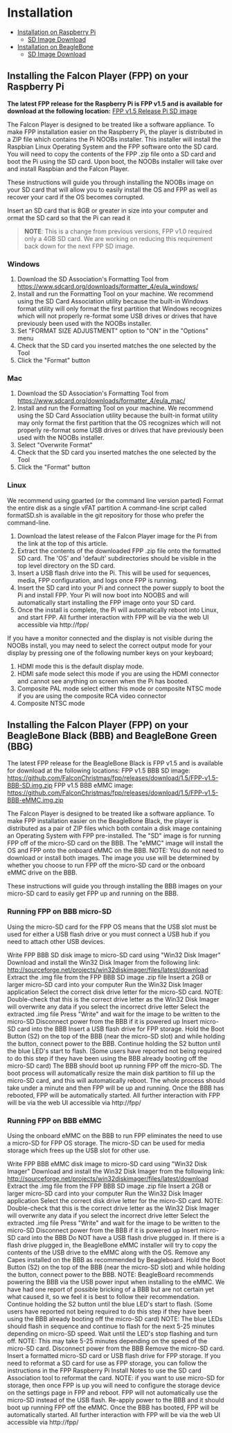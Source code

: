 # Installation

- [Installation on Raspberry Pi](#installation-pi)
	- [SD Image Download](#pi-image)
- [Installation on BeagleBone](#installation-bbb)
	- [SD Image Download](#bbb-image)

<a name="installation-pi"></a>
## Installing the Falcon Player (FPP) on your Raspberry Pi

<a name="pi-image"></a>
**The latest FPP release for the Raspberry Pi is FPP v1.5 and is available for download at the following location:**
[FPP v1.5 Release Pi SD image](https://github.com/FalconChristmas/fpp/releases/download/1.5/FPP-v1.5-Pi.zip)

The Falcon Player is designed to be treated like a software appliance.  To make FPP installation easier on the Raspberry Pi, the player is distributed in a ZIP file which contains the Pi NOOBs installer.  This installer will install the Raspbian Linux Operating System and the FPP software onto the SD card.  You will need to copy the contents of the FPP .zip file onto a SD card and boot the Pi using the SD card.  Upon boot, the NOOBs installer will take over and install Raspbian and the Falcon Player.

These instructions will guide you through installing the NOOBs image on your SD card that will allow you to easily install the OS and FPP as well as recover your card if the OS becomes corrupted.

Insert an SD card that is 8GB or greater in size into your computer and ormat the SD card so that the Pi can read it
> **NOTE**: This is a change from previous versions, FPP v1.0 required only a 4GB SD card.  We are working on reducing this requirement back down for the next FPP SD image.


### Windows
1. Download the SD Association's Formatting Tool from https://www.sdcard.org/downloads/formatter_4/eula_windows/
2. Install and run the Formatting Tool on your machine.  We recommend using the SD Card Association utility because the built-in Windows format utility will only format the first partition that Windows recognizes which will not properly re-format some USB drives or drives that have previously been used with the NOOBs installer.
3. Set "FORMAT SIZE ADJUSTMENT" option to "ON" in the "Options" menu
4. Check that the SD card you inserted matches the one selected by the Tool
5. Click the "Format" button
   
### Mac

1. Download the SD Association's Formatting Tool from https://www.sdcard.org/downloads/formatter_4/eula_mac/
2. Install and run the Formatting Tool on your machine.  We recommend using the SD Card Association utility because the built-in format utility may only format the first partition that the OS recognizes which will not properly re-format some USB drives or drives that have previously been used with the NOOBs installer.
3. Select "Overwrite Format"
4. Check that the SD card you inserted matches the one selected by the Tool
5. Click the "Format" button
   
### Linux

We recommend using gparted (or the command line version parted)
Format the entire disk as a single vFAT partition
A command-line script called formatSD.sh is available in the git repository for those who prefer the command-line.
   
1. Download the latest release of the Falcon Player image for the Pi from the link at the top of this article.
2. Extract the contents of the downloaded FPP .zip file onto the formatted SD card.  The 'OS' and 'default' subdirectories should be visible in the top level directory on the SD card.
3. Insert a USB flash drive into the Pi.  This will be used for sequences, media, FPP configuration, and logs once FPP is running.
4. Insert the SD card into your Pi and connect the power supply to boot the Pi and install FPP. Your Pi will now boot into NOOBS and will automatically start installing the FPP image onto your SD card.
5. Once the install is complete, the Pi will automatically reboot into Linux, and start FPP.  All further interaction with FPP will be via the web UI accessible via http://fpp/

If you have a monitor connected and the display is not visible during the NOOBs install, you may need to select the correct output mode for your display by pressing one of the following number keys on your keyboard;
1. HDMI mode this is the default display mode.
2. HDMI safe mode select this mode if you are using the HDMI connector and cannot see anything on screen when the Pi has booted.
3. Composite PAL mode select either this mode or composite NTSC mode if you are using the composite RCA video connector
4. Composite NTSC mode

<a name="installation-bbb"></a>
## Installing the Falcon Player (FPP) on your BeagleBone Black (BBB) and BeagleBone Green (BBG)

The latest FPP release for the BeagleBone Black is FPP v1.5 and is available for download at the following locations:
<a name="bbb-image"></a>
FPP v1.5 BBB SD image: https://github.com/FalconChristmas/fpp/releases/download/1.5/FPP-v1.5-BBB-SD.img.zip
FPP v1.5 BBB eMMC image: https://github.com/FalconChristmas/fpp/releases/download/1.5/FPP-v1.5-BBB-eMMC.img.zip

The Falcon Player is designed to be treated like a software appliance.  To make FPP installation easier on the BeagleBone Black, the player is distributed as a pair of ZIP files which both contain a disk image containing an Operating System with FPP pre-installed.  The "SD" image is for running FPP off of the micro-SD card on the BBB.  The "eMMC" image will install the OS and FPP onto the onboard eMMC on the BBB.  NOTE: You do not need to download or install both images.  The image you use will be determined by whether you choose to run FPP off the micro-SD card or the onboard eMMC drive on the BBB.

These instructions will guide you through installing the BBB images on your micro-SD card to easily get FPP up and running on the BBB.

### Running FPP on BBB micro-SD

Using the micro-SD card for the FPP OS means that the USB slot must be used for either a USB flash drive or you must connect a USB hub if you need to attach other USB devices.

Write FPP BBB SD disk image to micro-SD card using "Win32 Disk Imager"
Download and install the Win32 Disk Imager from the following link:
        http://sourceforge.net/projects/win32diskimager/files/latest/download
Extract the .img file from the FPP BBB SD image .zip file
Insert a 2GB or larger micro-SD card into your computer
Run the Win32 Disk Imager application
Select the correct disk drive letter for the micro-SD card.  NOTE: Double-check that this is the correct drive letter as the Win32 Disk Imager will overwrite any data if you select the incorrect drive letter
Select the extracted .img file
Press "Write" and wait for the image to be written to the micro-SD
Disconnect power from the BBB if it is powered up
Insert micro-SD card into the BBB
Insert a USB flash drive for FPP storage.
Hold the Boot Button (S2) on the top of the BBB (near the micro-SD slot) and while holding the button, connect power to the BBB.  Continue holding the S2 button until the blue LED's start to flash. (Some users have reported not being required to do this step if they have been using the BBB already booting off the micro-SD card)
The BBB should boot up running FPP off the micro-SD.  The boot process will automatically resize the main disk partition to fill up the micro-SD card, and this will automatically reboot.  The whole process should take under a minute and then FPP will be up and running.
Once the BBB has rebooted, FPP will be automatically started.  All further interaction with FPP will be via the web UI accessible via http://fpp/

### Running FPP on BBB eMMC

Using the onboard eMMC on the BBB to run FPP eliminates the need to use a micro-SD for FPP OS storage.  The micro-SD can be used for media storage which frees up the USB slot for other use.

Write FPP BBB eMMC disk image to micro-SD card using "Win32 Disk Imager"
Download and install the Win32 Disk Imager from the following link:
        http://sourceforge.net/projects/win32diskimager/files/latest/download
Extract the .img file from the FPP BBB SD image .zip file
Insert a 2GB or larger micro-SD card into your computer
Run the Win32 Disk Imager application
Select the correct disk drive letter for the micro-SD card.  NOTE: Double-check that this is the correct drive letter as the Win32 Disk Imager will overwrite any data if you select the incorrect drive letter
Select the extracted .img file
Press "Write" and wait for the image to be written to the micro-SD
Disconnect power from the BBB if it is powered up
Insert micro-SD card into the BBB
Do NOT have a USB flash drive plugged in.  If there is a flash drive plugged in, the BeagleBone eMMC installer will try to copy the contents of the USB drive to the eMMC along with the OS.
Remove any Capes installed on the BBB as recommended by Beagleboard.
Hold the Boot Button (S2) on the top of the BBB (near the micro-SD slot) and while holding the button, connect power to the BBB.  NOTE: BeagleBoard recommends powering the BBB via the USB power input when installing to the eMMC.  We have had one report of possible bricking of a BBB but are not certain yet what caused it, so we feel it is best to follow their recommendation.
Continue holding the S2 button until the blue LED's start to flash. (Some users have reported not being required to do this step if they have been using the BBB already booting off the micro-SD card)
NOTE: The blue LEDs should flash in sequence and continue to flash for the next 5-25 minutes depending on micro-SD speed.
Wait until the LED's stop flashing and turn off.  NOTE: This may take 5-25 minutes depending on the speed of the micro-SD card.
Disconnect power from the BBB
Remove the micro-SD card.
Insert a formatted micro-SD card or USB flash drive for FPP storage.  If you need to reformat a SD card for use as FPP storage, you can follow the instructions in the FPP Raspberry Pi Install Notes to use the SD card Association tool to reformat the card.  NOTE: if you want to use micro-SD for storage, then once FPP is up you will need to configure the storage device on the settings page in FPP and reboot.  FPP will not automatically use the micro-SD instead of the USB flash.
Re-apply power to the BBB and it should boot up running FPP off the eMMC.
Once the BBB has booted, FPP will be automatically started.  All further interaction with FPP will be via the web UI accessible via http://fpp/
